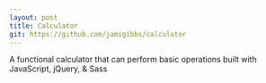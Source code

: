 ```yaml
---
layout: post
title: Calculator
git: https://github.com/jamigibbs/calculator
---
```


A functional calculator that can perform basic operations built with JavaScript, jQuery, & Sass
